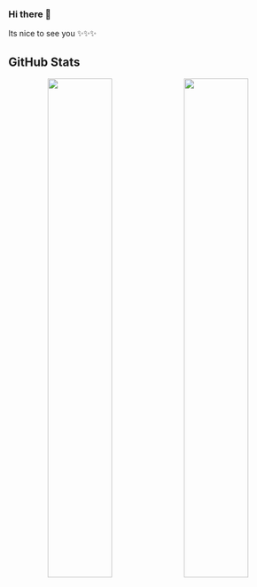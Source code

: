 ### Hi there 👋
Its nice to see you ✨✨✨

## GitHub Stats
 <p align="center">
    <img
        width="48%"
        src="https://github-readme-stats.vercel.app/api?username=ssensalo&count_private=true&include_all_commits=true&show_icons=true&theme=tokyonight&custom_title=GitHub+Stats"
    />
    <img
        width="48%"
         src="https://github-readme-streak-stats.herokuapp.com/?user=ssensalo&theme=tokyonight"
    />
</p>

<!--
**ssensalo/ssensalo** is a ✨ _special_ ✨ repository because its `README.md` (this file) appears on your GitHub profile.

      src="https://github-readme-streak-stats.herokuapp.com?user=ssensalo&theme=merko" 
Here are some ideas to get you started:

- 🔭 I’m currently working on ...
- 🌱 I’m currently learning ...
- 👯 I’m looking to collaborate on ...
- 🤔 I’m looking for help with ...
- 💬 Ask me about ...
- 📫 How to reach me: ...
- 😄 Pronouns: ...
- ⚡ Fun fact: ...

Create (Badges)[https://shields.io/] for your skills.
Use (Gifs)[https://gfycat.com/] for your expressions.
Add more pins
[![Readme Card](https://github-readme-stats.vercel.app/api/pin/?username=hongvinhmobile&repo=intercom_desktop&theme=blueberry)](https://github.com/hongvinhmobile/intercom_desktop)
Know how many visitors are viewing your github using (Hits)[https://hits.seeyoufarm.com/]

Connect with me
<a href="https://twitter.com/vivek9patel"><img src="https://img.shields.io/badge/-@vivek9patel-1877F2?style=flat&logo=Twitter&logoColor=white"/></a>

-->
